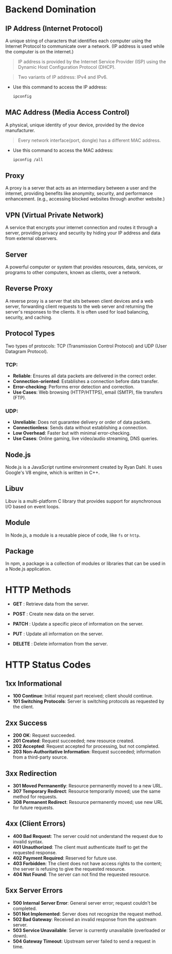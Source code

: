 # Backend Domination

## IP Address (Internet Protocol)
A unique string of characters that identifies each computer using the Internet Protocol to communicate over a network. (IP address is used while the computer is on the internet.)

> IP address is provided by the Internet Service Provider (ISP) using the Dynamic Host Configuration Protocol (DHCP).

> Two variants of IP address: IPv4 and IPv6.

* Use this command to access the IP address:
    ```sh
    ipconfig
    ```

## MAC Address (Media Access Control)
A physical, unique identity of your device, provided by the device manufacturer.

> Every network interface(port, dongle) has a different MAC address.

* Use this command to access the MAC address:
    ```sh
    ipconfig /all
    ```

## Proxy
A proxy is a server that acts as an intermediary between a user and the internet, providing benefits like anonymity, security, and performance enhancement. (e.g., accessing blocked websites through another website.)

## VPN (Virtual Private Network)
A service that encrypts your internet connection and routes it through a server, providing privacy and security by hiding your IP address and data from external observers.

## Server
A powerful computer or system that provides resources, data, services, or programs to other computers, known as clients, over a network.

## Reverse Proxy
A reverse proxy is a server that sits between client devices and a web server, forwarding client requests to the web server and returning the server's responses to the clients. It is often used for load balancing, security, and caching.

## Protocol Types
Two types of protocols: TCP (Transmission Control Protocol) and UDP (User Datagram Protocol).

### TCP:
* **Reliable**: Ensures all data packets are delivered in the correct order.
* **Connection-oriented**: Establishes a connection before data transfer.
* **Error-checking**: Performs error detection and correction.
* **Use Cases**: Web browsing (HTTP/HTTPS), email (SMTP), file transfers (FTP).

### UDP:
* **Unreliable**: Does not guarantee delivery or order of data packets.
* **Connectionless**: Sends data without establishing a connection.
* **Low Overhead**: Faster but with minimal error-checking.
* **Use Cases**: Online gaming, live video/audio streaming, DNS queries.

## Node.js
Node.js is a JavaScript runtime environment created by Ryan Dahl. It uses Google's V8 engine, which is written in C++.

## Libuv
Libuv is a multi-platform C library that provides support for asynchronous I/O based on event loops.

## Module
In Node.js, a module is a reusable piece of code, like `fs` or `http`.

## Package
In npm, a package is a collection of modules or libraries that can be used in a Node.js application.

# HTTP Methods

- **GET** :
Retrieve data from the server.

- **POST** :
Create new data on the server.

- **PATCH** :
Update a specific piece of information on the server.

- **PUT** :
Update all information on the server.

- **DELETE** :
Delete information from the server.


# HTTP Status Codes

## 1xx Informational

- **100 Continue**: Initial request part received; client should continue.
- **101 Switching Protocols**: Server is switching protocols as requested by the client.

## 2xx Success

- **200 OK**: Request succeeded.
- **201 Created**: Request succeeded; new resource created.
- **202 Accepted**: Request accepted for processing, but not completed.
- **203 Non-Authoritative Information**: Request succeeded; information from a third-party source.

## 3xx Redirection

- **301 Moved Permanently**: Resource permanently moved to a new URL.
- **307 Temporary Redirect**: Resource temporarily moved; use the same method for requests.
- **308 Permanent Redirect**: Resource permanently moved; use new URL for future requests.

## 4xx (Client Errors)

- **400 Bad Request**: The server could not understand the request due to invalid syntax.
- **401 Unauthorized**: The client must authenticate itself to get the requested response.
- **402 Payment Required**: Reserved for future use.
- **403 Forbidden**: The client does not have access rights to the content; the server is refusing to give the requested resource.
- **404 Not Found**: The server can not find the requested resource.



## 5xx Server Errors

- **500 Internal Server Error**: General server error; request couldn't be completed.
- **501 Not Implemented**: Server does not recognize the request method.
- **502 Bad Gateway**: Received an invalid response from the upstream server.
- **503 Service Unavailable**: Server is currently unavailable (overloaded or down).
- **504 Gateway Timeout**: Upstream server failed to send a request in time.

